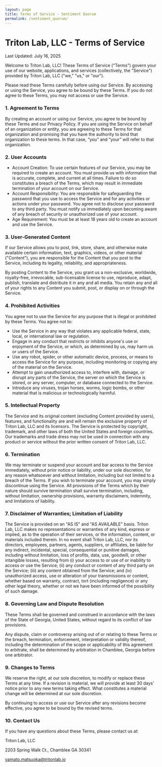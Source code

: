 ```yaml
---
layout: page
title: Terms of Service - Sentiment Quorum
permalink: /sentiment_quorum/
---
```


# Triton Lab, LLC \- Terms of Service

Last Updated: July 16, 2025

Welcome to Triton Lab, LLC\! These Terms of Service ("Terms") govern your use of our website, applications, and services (collectively, the "Service") provided by Triton Lab, LLC ("we," "us," or "our").

Please read these Terms carefully before using our Service. By accessing or using the Service, you agree to be bound by these Terms. If you do not agree to these Terms, you may not access or use the Service.

### 1\. Agreement to Terms

By creating an account or using our Service, you agree to be bound by these Terms and our Privacy Policy. If you are using the Service on behalf of an organization or entity, you are agreeing to these Terms for that organization and promising that you have the authority to bind that organization to these terms. In that case, “you” and “your” will refer to that organization.

### 2\. User Accounts

* Account Creation: To use certain features of our Service, you may be required to create an account. You must provide us with information that is accurate, complete, and current at all times. Failure to do so constitutes a breach of the Terms, which may result in immediate termination of your account on our Service.
* Account Responsibility: You are responsible for safeguarding the password that you use to access the Service and for any activities or actions under your password. You agree not to disclose your password to any third party. You must notify us immediately upon becoming aware of any breach of security or unauthorized use of your account.
* Age Requirement: You must be at least 18 years old to create an account and use the Service.

### 3\. User-Generated Content

If our Service allows you to post, link, store, share, and otherwise make available certain information, text, graphics, videos, or other material ("Content"), you are responsible for the Content that you post to the Service, including its legality, reliability, and appropriateness.

By posting Content to the Service, you grant us a non-exclusive, worldwide, royalty-free, irrevocable, sub-licensable license to use, reproduce, adapt, publish, translate and distribute it in any and all media. You retain any and all of your rights to any Content you submit, post, or display on or through the Service.

### 4\. Prohibited Activities

You agree not to use the Service for any purpose that is illegal or prohibited by these Terms. You agree not to:

* Use the Service in any way that violates any applicable federal, state, local, or international law or regulation.
* Engage in any conduct that restricts or inhibits anyone's use or enjoyment of the Service, or which, as determined by us, may harm us or users of the Service.
* Use any robot, spider, or other automatic device, process, or means to access the Service for any purpose, including monitoring or copying any of the material on the Service.
* Attempt to gain unauthorized access to, interfere with, damage, or disrupt any parts of the Service, the server on which the Service is stored, or any server, computer, or database connected to the Service.
* Introduce any viruses, trojan horses, worms, logic bombs, or other material that is malicious or technologically harmful.

### 5\. Intellectual Property

The Service and its original content (excluding Content provided by users), features, and functionality are and will remain the exclusive property of Triton Lab, LLC and its licensors. The Service is protected by copyright, trademark, and other laws of both the United States and foreign countries. Our trademarks and trade dress may not be used in connection with any product or service without the prior written consent of Triton Lab, LLC.

### 6\. Termination

We may terminate or suspend your account and bar access to the Service immediately, without prior notice or liability, under our sole discretion, for any reason whatsoever and without limitation, including but not limited to a breach of the Terms.
If you wish to terminate your account, you may simply discontinue using the Service. All provisions of the Terms which by their nature should survive termination shall survive termination, including, without limitation, ownership provisions, warranty disclaimers, indemnity, and limitations of liability.

### 7\. Disclaimer of Warranties; Limitation of Liability

The Service is provided on an "AS IS" and "AS AVAILABLE" basis. Triton Lab, LLC makes no representations or warranties of any kind, express or implied, as to the operation of their services, or the information, content, or materials included therein.
In no event shall Triton Lab, LLC, nor its directors, employees, partners, agents, suppliers, or affiliates, be liable for any indirect, incidental, special, consequential or punitive damages, including without limitation, loss of profits, data, use, goodwill, or other intangible losses, resulting from (i) your access to or use of or inability to access or use the Service; (ii) any conduct or content of any third party on the Service; (iii) any content obtained from the Service; and (iv) unauthorized access, use or alteration of your transmissions or content, whether based on warranty, contract, tort (including negligence) or any other legal theory, whether or not we have been informed of the possibility of such damage.

### 8\. Governing Law and Dispute Resolution

These Terms shall be governed and construed in accordance with the laws of the State of Georgia, United States, without regard to its conflict of law provisions.

Any dispute, claim or controversy arising out of or relating to these Terms or the breach, termination, enforcement, interpretation or validity thereof, including the determination of the scope or applicability of this agreement to arbitrate, shall be determined by arbitration in Chamblee, Georgia before one arbitrator.

### 9\. Changes to Terms

We reserve the right, at our sole discretion, to modify or replace these Terms at any time. If a revision is material, we will provide at least 30 days' notice prior to any new terms taking effect. What constitutes a material change will be determined at our sole discretion.

By continuing to access or use our Service after any revisions become effective, you agree to be bound by the revised terms.

### 10\. Contact Us

If you have any questions about these Terms, please contact us at:


Triton Lab, LLC

2203 Spring Walk Ct., Chamblee GA 30341

yamato.matsuoka@tritonlab.io
